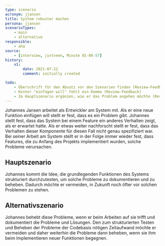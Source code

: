 ```yaml
---
type: scenario
acronym: jjansen
title: System robuster machen
persona: jjansen
scenarioTypes:
    - main
    - alternative
responsible: 
    - aha
source: 
    - [interview, jintveen, Minute 01-06-57]
history:
    v1:
        date: 2021-07-22
        comment: initially created

todo:
    - Überschrift für den Absatz vor den Szenarien finden (Review-Feedback)
    - Hinter "einfügen will" fehlt ein Komma (Review-Feedback)
    - Im Hauptszenario ergänzen, wie er das Problem angehen möchte (Review-Feedback)
---
```


Johannes Jansen arbeitet als Entwickler am System mit. Als er eine neue Funktion einfügen will stellt er fest, dass es ein Problem gibt.
Johannes stellt fest, dass das System bei einem Feature ein anderes Verhalten zeigt, als er erwartet hatte.
Als er etwas weiter nachforscht stellt er fest, dass das Verhalten dieser Komponente für diesen Fall nicht genau spezifiziert war.
Bei seiner Arbeit am System stellt er in der Folge immer wieder fest, dass Features, die zu Anfang des Projekts implementiert wurden, solche Probleme verursachen.

## Hauptszenario 
Johannes kommt die Idee, die grundlegenden Funktionen des Systems strukturiert durchzutesten, um solche Probleme zu
dokumentieren und zu beheben. Dadurch möchte er vermeiden, in Zukunft noch öfter vor solchen Problemen zu stehen.

## Alternativszenario
Johannes behebt diese Probleme, wenn er beim Arbeiten auf sie trifft und dokumentiert die Probleme und Lösungen.
Den zum strukturierten Testen und Beheben der Probleme der Codebasis nötigen Zeitaufwand möchte er vermeiden und daher
weiterhin die Probleme dann beheben, wenn sie ihm beim Implementieren neuer Funktionen begegnen.